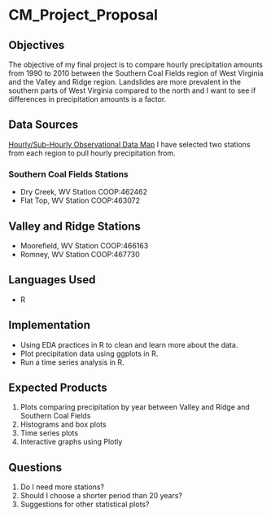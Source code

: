 # CM_Project_Proposal

## Objectives
The objective of my final project is to compare hourly precipitation amounts from 1990 to 2010 between the Southern Coal Fields region of West Virginia and the Valley and Ridge region. Landslides are more prevalent in the southern parts of West Virginia compared to the north and I want to see if differences in precipitation amounts is a factor. 

## Data Sources
[Hourly/Sub-Hourly Observational Data Map](https://gis.ncdc.noaa.gov/maps/ncei/cdo/hourly?layers=001)
I have selected two stations from each region to pull hourly precipitation from.
### Southern Coal Fields Stations
* Dry Creek, WV Station COOP:462462
* Flat Top, WV Station COOP:463072
## Valley and Ridge Stations
* Moorefield, WV Station COOP:466163
* Romney, WV Station COOP:467730

## Languages Used
* R

## Implementation
* Using EDA practices in R to clean and learn more about the data. 
* Plot precipitation data using ggplots in R. 
* Run a time series analysis in R.

## Expected Products
1) Plots comparing precipitation by year between Valley and Ridge and Southern Coal Fields
2) Histograms and box plots
3) Time series plots
4) Interactive graphs using Plotly

## Questions
1) Do I need more stations?
2) Should I choose a shorter period than 20 years?
3) Suggestions for other statistical plots?
